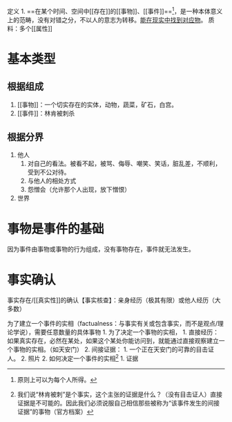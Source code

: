 定义
	1. ==在某个时间、空间中[[存在]]的[[事物]]、[[事件]]==[^2]，是一种本体意义上的范畴，没有对错之分，不以人的意志为转移。<u>能在现实中找到对应物</u>。
质料：多个[[属性]] 
# 基本类型
## 根据组成
1. [[事物]]：一个切实存在的实体，动物，蔬菜，矿石，白宫。
2. [[事件]]：林肯被刺杀
## 根据分界
1. 他人
	1. 对自己的看法。被看不起，被骂、侮辱、嘲笑、笑话，脏乱差，不顺利，受到不公对待。
	2. 与他人的相处方式
	3. 怨憎会（允许那个人出现，放下憎恨）
2. 世界
# 事物是事件的基础
因为事件由事物或事物的行为组成，没有事物存在，事件就无法发生。
# 事实确认
事实存在/[[真实性]]的确认【事实核查】：亲身经历（极其有限）或他人经历（大多数）

为了建立一个事件的实相（factualness：与事实有关或包含事实，而不是观点/理论学说），需要任意数量的具体事物
	1. 为了决定一个事物的实相，
		1. 直接经历：如果真实存在，必然在某处，如果这个某处你能访问到，就能通过直接观察建立一个事物的实相。（如天安门）
		2. 间接证据：
			1. 一个正在天安门的可靠的目击证人。
			2. 照片
	2. 如何决定一个事件的实相[^1]
		1. 证据

[^1]: 我们说“林肯被刺”是个事实，这个主张的证据是什么？（没有目击证人）直接证据是不可能的。因此我们必须说服自己相信那些被称为“该事件发生的间接证据”的事物（官方档案）
[^2]: 原则上可以为每个人所得。
